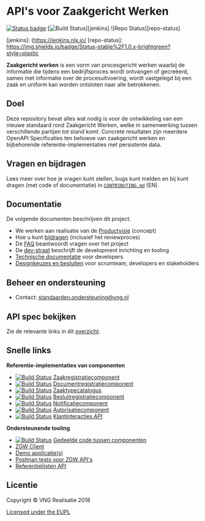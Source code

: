 API's voor Zaakgericht Werken
=====

[![Status badge][api-test-fullsuite-status]][api-test-fullsuite]
[![Build Status][docs-build-status]][jenkins]
![Repo Status][repo-status]

[api-test-fullsuite-status]: https://shields.api-test.nl/endpoint.svg?style=plastic&url=https%3A//api-test.nl/api/v1/provider-latest-badge/6ad4f59e-7051-491d-a601-488f1b66ad7d/
[api-test-fullsuite]: https://api-test.nl/server/1/224fd5be-bc64-4d55-a190-454bee3cc8e3/6ad4f59e-7051-491d-a601-488f1b66ad7d/latest/
[docs-build-status]: https://jenkins.nlx.io/job/gemma-zaken-build-and-test/badge/icon?style=plastic
[jenkins]: (https://jenkins.nlx.io/
[repo-status]: https://img.shields.io/badge/Status-stable%2F1.0.x-brightgreen?style=plastic


**Zaakgericht werken** is een vorm van procesgericht werken waarbij de informatie die tijdens een bedrijfsproces wordt ontvangen of gecreëerd, samen met informatie over de procesuitvoering, wordt vastgelegd bij een zaak en uniform kan worden ontsloten naar alle betrokkenen.

## Doel
Deze repository bevat alles wat nodig is voor de ontwikkeling van een nieuwe standaard rond Zaakgericht Werken, welke in samenwerking tussen verschillende partijen tot stand komt. Concrete resultaten zijn meerdere OpenAPI Specificaties ten behoeve van zaakgericht werken en bijbehorende referentie-implementaties met persistente data.

## Vragen en bijdragen
Lees meer over hoe je vragen kunt stellen, bugs kunt melden en bij kunt dragen (met code of documentatie) in [`CONTRIBUTING.md`](CONTRIBUTING.md) (EN).

## Documentatie
De volgende documenten beschrijven dit project:

- We werken aan realisatie van de [Productvisie](docs/_content/productvisie/index.md) (concept)
- Hoe u kunt [bijdragen](docs/_content/doorontwikkeling/index.md) (inclusief het reviewproces)
- De [FAQ](docs/_content/overige/faq.md) beantwoordt vragen over het project
- De [dev-straat](docs/_content/themas/achtergronddocumentatie/ontwikkelstraat.md) beschrijft de development
  inrichting en tooling
- [Technische documentatie](docs/_content/ontwikkelaars/index.md) voor developers
- [Designkeuzes en besluiten](docs/_content/themas/achtergronddocumentatie/ontwerpkeuzes.md) voor scrumteam, developers en stakeholders

## Beheer en ondersteuning

- Contact: standaarden.ondersteuning@vng.nl

## API spec bekijken

Zie de relevante links in dit [overzicht](docs/_content/standaard/index.md).

## Snelle links

**Referentie-implementaties van componenten**

* [![Build Status][zrc-build-status]][zrc-stable]
  [Zaakregistratiecomponent](https://github.com/vng-Realisatie/gemma-zaakregistratiecomponent)
* [![Build Status][drc-build-status]][drc-stable]
  [Documentregistratiecomponent](https://github.com/vng-Realisatie/gemma-documentregistratiecomponent)
* [![Build Status][ztc-build-status]][ztc-stable]
  [Zaaktypecatalogus](https://github.com/vng-Realisatie/gemma-zaaktypecatalogus)
* [![Build Status][brc-build-status]][brc-stable]
  [Besluitregistratiecomponent](https://github.com/vng-Realisatie/gemma-besluitregistratiecomponent)
* [![Build Status][nrc-build-status]][nrc-stable]
  [Notificatiecomponent](https://github.com/VNG-Realisatie/notificaties-api)
* [![Build Status][ac-build-status]][ac-stable]
  [Autorisatiecomponent](https://github.com/VNG-Realisatie/gemma-autorisatiecomponent)
* [![Build Status][kcc-build-status]][kcc-stable]
  [Klantinteracties API](https://github.com/VNG-Realisatie/klantinteracties-api)

**Ondersteunende tooling**

* [![Build Status][vng-api-common-build-status]][vng-api-common]
  [Gedeelde code tussen componenten](https://github.com/VNG-Realisatie/gemma-zaken-common)
* [ZGW Client](https://github.com/VNG-Realisatie/gemma-zds-client)
* [Demo applicatie(s)](https://github.com/VNG-Realisatie/gemma-zaken-demo)
* [Postman tests voor ZGW API's](https://github.com/VNG-Realisatie/gemma-postman-tests)
* [Referentielijsten API](https://github.com/VNG-Realisatie/VNG-referentielijsten)

## Licentie
Copyright © VNG Realisatie 2018

[Licensed under the EUPL](LICENCE.md)

[zrc-build-status]: http://jenkins.nlx.io/buildStatus/icon?job=gemma-zaakregistratiecomponent-stable
[zrc-stable]: http://jenkins.nlx.io/job/gemma-zaakregistratiecomponent-stable
[drc-build-status]: http://jenkins.nlx.io/buildStatus/icon?job=gemma-documentregistratiecomponent-stable
[drc-stable]: http://jenkins.nlx.io/job/gemma-documentregistratiecomponent-stable
[ztc-build-status]: http://jenkins.nlx.io/buildStatus/icon?job=gemma-zaaktypecatalogus-stable
[ztc-stable]: http://jenkins.nlx.io/job/gemma-zaaktypecatalogus-stable
[brc-build-status]: http://jenkins.nlx.io/buildStatus/icon?job=gemma-besluitregistratiecomponent-stable
[brc-stable]: http://jenkins.nlx.io/job/gemma-besluitregistratiecomponent-stable
[nrc-build-status]: http://jenkins.nlx.io/buildStatus/icon?job=gemma-notificatiecomponent-stable
[nrc-stable]: http://jenkins.nlx.io/job/gemma-notificatiecomponent-stable
[ac-build-status]: http://jenkins.nlx.io/buildStatus/icon?job=gemma-autorisatiecomponent-stable
[ac-stable]: http://jenkins.nlx.io/job/gemma-autorisatiecomponent-stable
[kcc-build-status]: https://travis-ci.org/VNG-Realisatie/klantinteracties-api.svg?branch=master
[kcc-stable]: https://travis-ci.org/VNG-Realisatie/klantinteracties-api

[vng-api-common-build-status]: https://travis-ci.org/VNG-Realisatie/vng-api-common.svg?branch=master
[vng-api-common]: https://travis-ci.org/VNG-Realisatie/vng-api-common
